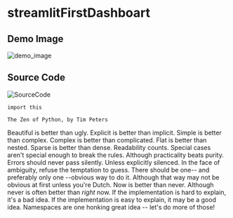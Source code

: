 # streamlitFirstDashboart

## Demo Image
![demo_image](https://github.com/NexTechGen/streamlitFirstDashboart/assets/141403098/888d62bf-76ea-491f-9705-72d0521981d7)

## Source Code
![SourceCode](https://github.com/NexTechGen/streamlitFirstDashboart/assets/141403098/f441b1d3-6a9f-4e18-b45b-8cadc01b91a3)


    import this

    The Zen of Python, by Tim Peters

Beautiful is better than ugly.
Explicit is better than implicit.
Simple is better than complex.
Complex is better than complicated.
Flat is better than nested.
Sparse is better than dense.
Readability counts.
Special cases aren't special enough to break the rules.
Although practicality beats purity.
Errors should never pass silently.
Unless explicitly silenced.
In the face of ambiguity, refuse the temptation to guess.
There should be one-- and preferably only one --obvious way to do it.
Although that way may not be obvious at first unless you're Dutch.
Now is better than never.
Although never is often better than *right* now.
If the implementation is hard to explain, it's a bad idea.
If the implementation is easy to explain, it may be a good idea.
Namespaces are one honking great idea -- let's do more of those!
